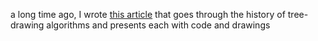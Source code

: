 a long time ago, I wrote [this article](https://llimllib.github.io/pymag-trees/) that goes through the history of tree-drawing algorithms and presents each with code and drawings